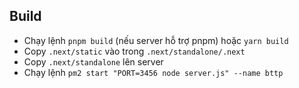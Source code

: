 ## Build
- Chạy lệnh `pnpm build` (nếu server hỗ trợ pnpm) hoặc `yarn build`
- Copy `.next/static` vào trong `.next/standalone/.next`
- Copy `.next/standalone` lên server
- Chạy lệnh `pm2 start "PORT=3456 node server.js" --name bttp`